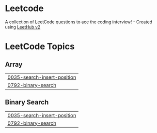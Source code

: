 # Leetcode
A collection of LeetCode questions to ace the coding interview! - Created using [LeetHub v2](https://github.com/arunbhardwaj/LeetHub-2.0)

<!---LeetCode Topics Start-->
# LeetCode Topics
## Array
|  |
| ------- |
| [0035-search-insert-position](https://github.com/Ayushcode10/Leetcode/tree/master/0035-search-insert-position) |
| [0792-binary-search](https://github.com/Ayushcode10/Leetcode/tree/master/0792-binary-search) |
## Binary Search
|  |
| ------- |
| [0035-search-insert-position](https://github.com/Ayushcode10/Leetcode/tree/master/0035-search-insert-position) |
| [0792-binary-search](https://github.com/Ayushcode10/Leetcode/tree/master/0792-binary-search) |
<!---LeetCode Topics End-->